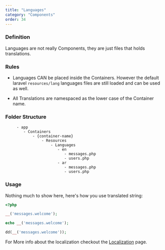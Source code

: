 ```yaml
---
title: "Languages"
category: "Components"
order: 34
---
```


### Definition

Languages are not really Components, they are just files that holds translations.

### Rules

- Languages CAN be placed inside the Containers. However the default laravel `resources/lang` languages files are still loaded and can be used as well.

- All Translations are namespaced as the lower case of the Container name.

### Folder Structure

```
	 - app
	    - Containers
	        - {container-name}
	            - Resources
	                - Languages
	                   - en
	                      - messages.php
	                      - users.php
	                   - ar
	                      - messages.php
	                      - users.php
```
	 

### Usage

Nothing much to show here, here's how you use translated string:


```php
<?php

__('messages.welcome');

echo __('messages.welcome');

dd(__('messages.welcome')); 
```


For More info about the localization checkout the [Localization](doc:localization) page.
